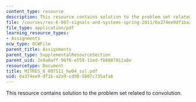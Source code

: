 ```yaml
---
content_type: resource
description: This resource contains solution to the problem set related to convolution.
file: /courses/res-6-007-signals-and-systems-spring-2011/0a374ee9df1ba2a9cd985807c735afa6_MITRES_6_007S11_hw04_sol.pdf
file_type: application/pdf
learning_resource_types:
- Assignments
ocw_type: OCWFile
parent_title: Assignments
parent_type: SupplementalResourceSection
parent_uid: 2e9a8aff-96f8-e559-11ed-fb8887012a8e
resourcetype: Document
title: MITRES_6_007S11_hw04_sol.pdf
uid: 0a374ee9-df1b-a2a9-cd98-5807c735afa6
---
```

This resource contains solution to the problem set related to convolution.

